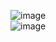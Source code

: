![image](https://github.com/kulhara-ankit/Travel-Guide-ReactJS/assets/146313680/1a7386cf-4c76-49bb-9049-8b44958099c4)    
![image](https://github.com/kulhara-ankit/Travel-Guide-ReactJS/assets/146313680/1db9b6e9-5aaa-4de2-9772-8eb31f116af8)
